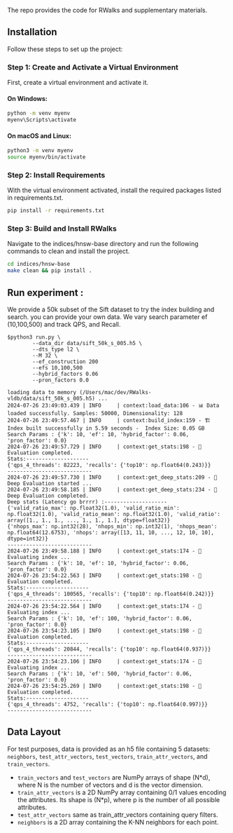 The repo provides the code for RWalks and supplementary materials. 
## Installation

Follow these steps to set up the project:

### Step 1: Create and Activate a Virtual Environment

First, create a virtual environment and activate it.

#### On Windows:
```sh
python -m venv myenv
myenv\Scripts\activate
```
####  On macOS and Linux:
```sh
python3 -m venv myenv
source myenv/bin/activate
```
### Step 2: Install Requirements
With the virtual environment activated, install the required packages listed in requirements.txt.
```sh
pip install -r requirements.txt
```

### Step 3: Build and Install RWalks
Navigate to the indices/hnsw-base directory and run the following commands to clean and install the project.

```sh
cd indices/hnsw-base
make clean && pip install .
```

## Run experiment :
We provide a 50k subset of the Sift dataset to try the index building and search. you can provide your own data. We vary search parameter ef (10,100,500) and track QPS, and Recall.

```shell
$python3 run.py \
        --data_dir data/sift_50k_s_005.h5 \
        --dts_type l2 \
        --M 32 \
        --ef_construction 200
        --efs 10,100,500
        --hybrid_factors 0.06
        --pron_factors 0.0
```
```shell
loading data to memory (/Users/mac/dev/RWalks-vldb/data/sift_50k_s_005.h5) ...
2024-07-26 23:49:03.439 | INFO     | context:load_data:106 - 📊 Data loaded successfully. Samples: 50000, Dimensionality: 128
2024-07-26 23:49:57.467 | INFO     | context:build_index:159 - 🏗️ Index built successfully in 5.59 seconds -  Index Size: 0.05 GB
Search Params : {'k': 10, 'ef': 10, 'hybrid_factor': 0.06, 'pron_factor': 0.0}
2024-07-26 23:49:57.729 | INFO     | context:get_stats:198 - 🧪 Evaluation completed.
Stats:--------------------
{'qps_4_threads': 82223, 'recalls': {'top10': np.float64(0.243)}}
---------------------------
2024-07-26 23:49:57.730 | INFO     | context:get_deep_stats:209 - 🧪 Deep Evaluation started ...
2024-07-26 23:49:58.185 | INFO     | context:get_deep_stats:234 - 🧪 Deep Evaluation completed.
Deep stats (Latency go brrrr) :--------------------
{'valid_ratio_max': np.float32(1.0), 'valid_ratio_min': np.float32(1.0), 'valid_ratio_mean': np.float32(1.0), 'valid_ratio': array([1., 1., 1., ..., 1., 1., 1.], dtype=float32)}
{'nhops_max': np.int32(28), 'nhops_min': np.int32(1), 'nhops_mean': np.float64(12.6753), 'nhops': array([13, 11, 10, ..., 12, 10, 10], dtype=int32)}
---------------------------
2024-07-26 23:49:58.188 | INFO     | context:get_stats:174 - 🧪 Evaluating index ...
Search Params : {'k': 10, 'ef': 10, 'hybrid_factor': 0.06, 'pron_factor': 0.0}
2024-07-26 23:54:22.563 | INFO     | context:get_stats:198 - 🧪 Evaluation completed.
Stats:--------------------
{'qps_4_threads': 100565, 'recalls': {'top10': np.float64(0.242)}}
---------------------------
2024-07-26 23:54:22.564 | INFO     | context:get_stats:174 - 🧪 Evaluating index ...
Search Params : {'k': 10, 'ef': 100, 'hybrid_factor': 0.06, 'pron_factor': 0.0}
2024-07-26 23:54:23.105 | INFO     | context:get_stats:198 - 🧪 Evaluation completed.
Stats:--------------------
{'qps_4_threads': 20844, 'recalls': {'top10': np.float64(0.937)}}
---------------------------
2024-07-26 23:54:23.106 | INFO     | context:get_stats:174 - 🧪 Evaluating index ...
Search Params : {'k': 10, 'ef': 500, 'hybrid_factor': 0.06, 'pron_factor': 0.0}
2024-07-26 23:54:25.269 | INFO     | context:get_stats:198 - 🧪 Evaluation completed.
Stats:--------------------
{'qps_4_threads': 4752, 'recalls': {'top10': np.float64(0.997)}}
---------------------------

```

## Data Layout

For test purposes, data is provided as an h5 file containing 5 datasets: `neighbors`, `test_attr_vectors`, `test_vectors`, `train_attr_vectors`, and `train_vectors`.

- `train_vectors` and `test_vectors` are NumPy arrays of shape (N*d), where N is the number of vectors and d is the vector dimension.
- `train_attr_vectors` is a 2D NumPy array containing 0/1 values encoding the attributes. Its shape is (N*p), where p is the number of all possible attributes.
- `test_attr_vectors` same as train_attr_vectors containing query filters.
- `neighbors` is a 2D array containing the K-NN neighbors for each point.

